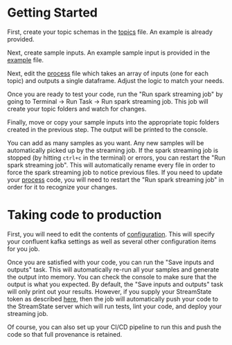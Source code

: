 # Getting Started

First, create your topic schemas in the [topics](./topics/topics.json) file.  An example is already provided.

Next, create sample inputs.  An example sample input is provided in the [example](./samples/example.json) file.  

Next, edit the [process](./process.py) file which takes an array of inputs (one for each topic) and outputs a single dataframe.  Adjust the logic to match your needs.

Once you are ready to test your code, run the "Run spark streaming job" by going to Terminal -> Run Task -> Run spark streaming job.  This job will create your topic folders and watch for changes.  

Finally, move or copy your sample inputs into the appropriate topic folders created in the previous step.  The output will be printed to the console.  

You can add as many samples as you want.  Any new samples will be automatically picked up by the streaming job.  If the spark streaming job is stopped (by hitting `ctrl+c` in the terminal) or errors, you can restart the "Run spark streaming job".  This will automatically rename every file in order to force the spark streaming job to notice previous files.  If you need to update your [process](./process.py) code, you will need to restart the "Run spark streaming job" in order for it to recognize your changes.

# Taking code to production

First, you will need to edit the contents of [configuration](./config/config.yml).  This will specify your confluent kafka settings as well as several other configuration items for you job.  

Once you are satisfied with your code, you can run the "Save inputs and outputs" task.  This will automatically re-run all your samples and generate the output into memory.  You can check the console to make sure that the output is what you expected.  By default, the "Save inputs and outputs" task will only print out your results.  However, if you supply your StreamState token as described [here](https://github.com/StreamState/terraform-k8s-configuration#deploy-workflow), then the job will automatically push your code to the StreamState server which will run tests, lint your code, and deploy your streaming job.

Of course, you can also set up your CI/CD pipeline to run this and push the code so that full provenance is retained.  

